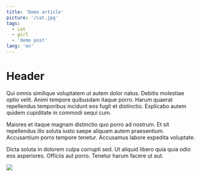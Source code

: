 ```yaml
---
title: 'Demo article'
picture: '/cat.jpg'
tags:
  - cat
  - girl
  - 'demo post'
lang: 'en'
---
```


# Header

Qui omnis similique voluptatem ut autem dolor natus. Debitis molestiae optio velit. Animi tempore quibusdam itaque porro. Harum quaerat repellendus temporibus incidunt eos fugit et distinctio. Explicabo autem quidem cupiditate in commodi sequi cum.
 
Maiores et itaque magnam distinctio quo porro ad nostrum. Et sit repellendus illo soluta iusto saepe aliquam autem praesentium. Accusantium porro tempore tenetur. Accusamus labore expedita voluptate.
 
Dicta soluta in dolorem culpa corrupti sed. Ut aliquid libero quia quia odio eos asperiores. Officiis aut porro. Tenetur harum facere ut aut.

![](/cat.jpg)